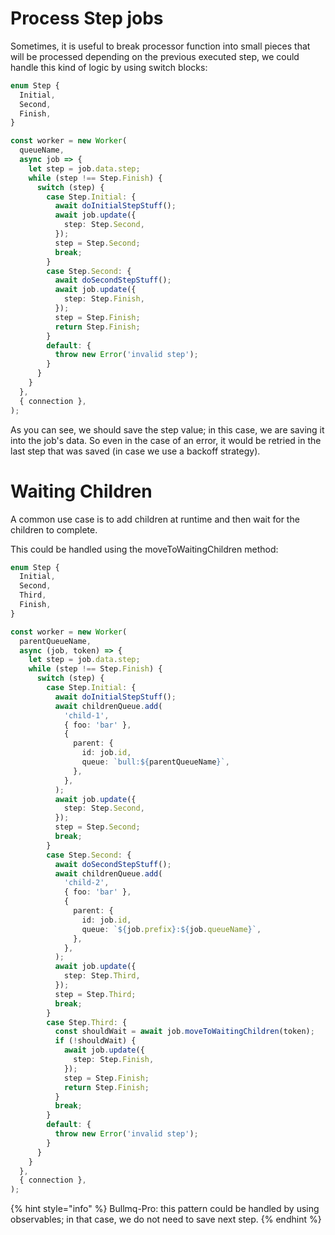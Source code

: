 # Process Step jobs

Sometimes, it is useful to break processor function into small pieces that will be processed depending on the previous executed step, we could handle this kind of logic by using switch blocks:

```typescript
enum Step {
  Initial,
  Second,
  Finish,
}

const worker = new Worker(
  queueName,
  async job => {
    let step = job.data.step;
    while (step !== Step.Finish) {
      switch (step) {
        case Step.Initial: {
          await doInitialStepStuff();
          await job.update({
            step: Step.Second,
          });
          step = Step.Second;
          break;
        }
        case Step.Second: {
          await doSecondStepStuff();
          await job.update({
            step: Step.Finish,
          });
          step = Step.Finish;
          return Step.Finish;
        }
        default: {
          throw new Error('invalid step');
        }
      }
    }
  },
  { connection },
);
```

As you can see, we should save the step value; in this case, we are saving it into the job's data. So even in the case of an error, it would be retried in the last step that was saved (in case we use a backoff strategy).

# Waiting Children

A common use case is to add children at runtime and then wait for the children to complete.

This could be handled using the moveToWaitingChildren method:

```typescript
enum Step {
  Initial,
  Second,
  Third,
  Finish,
}

const worker = new Worker(
  parentQueueName,
  async (job, token) => {
    let step = job.data.step;
    while (step !== Step.Finish) {
      switch (step) {
        case Step.Initial: {
          await doInitialStepStuff();
          await childrenQueue.add(
            'child-1',
            { foo: 'bar' },
            {
              parent: {
                id: job.id,
                queue: `bull:${parentQueueName}`,
              },
            },
          );
          await job.update({
            step: Step.Second,
          });
          step = Step.Second;
          break;
        }
        case Step.Second: {
          await doSecondStepStuff();
          await childrenQueue.add(
            'child-2',
            { foo: 'bar' },
            {
              parent: {
                id: job.id,
                queue: `${job.prefix}:${job.queueName}`,
              },
            },
          );
          await job.update({
            step: Step.Third,
          });
          step = Step.Third;
          break;
        }
        case Step.Third: {
          const shouldWait = await job.moveToWaitingChildren(token);
          if (!shouldWait) {
            await job.update({
              step: Step.Finish,
            });
            step = Step.Finish;
            return Step.Finish;
          }
          break;
        }
        default: {
          throw new Error('invalid step');
        }
      }
    }
  },
  { connection },
);
```

{% hint style="info" %}
Bullmq-Pro: this pattern could be handled by using observables; in that case, we do not need to save next step.
{% endhint %}
